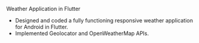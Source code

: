 Weather Application in Flutter

- Designed and coded a fully functioning responsive weather application for Android in Flutter.
- Implemented Geolocator and OpenWeatherMap APIs.

